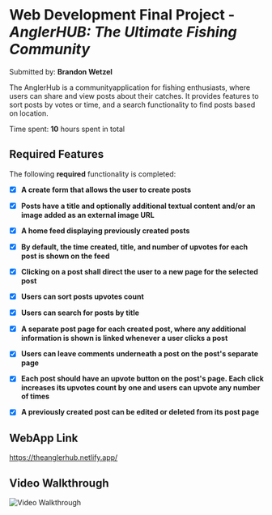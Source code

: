 # Web Development Final Project - *AnglerHUB: The Ultimate Fishing Community*

Submitted by: **Brandon Wetzel**

The AnglerHub is a communityapplication for fishing enthusiasts, where users can share and view posts about their catches. It provides features to sort posts by votes or time, and a search functionality to find posts based on location.

Time spent: **10** hours spent in total

## Required Features

The following **required** functionality is completed:

- [x] **A create form that allows the user to create posts**
- [x] **Posts have a title and optionally additional textual content and/or an image added as an external image URL**
- [x] **A home feed displaying previously created posts**
- [x] **By default, the time created, title, and number of upvotes for each post is shown on the feed**
- [x] **Clicking on a post shall direct the user to a new page for the selected post**
- [x] **Users can sort posts upvotes count**
- [x] **Users can search for posts by title**
- [x] **A separate post page for each created post, where any additional information is shown is linked whenever a user clicks a post**
- [x] **Users can leave comments underneath a post on the post's separate page**
- [x] **Each post should have an upvote button on the post's page. Each click increases its upvotes count by one and users can upvote any number of times**
- [x] **A previously created post can be edited or deleted from its post page**





## WebApp Link

https://theanglerhub.netlify.app/ 



## Video Walkthrough

<img src='/client/public/fissh.gif' title='Video Walkthrough' width='' alt='Video Walkthrough' />

